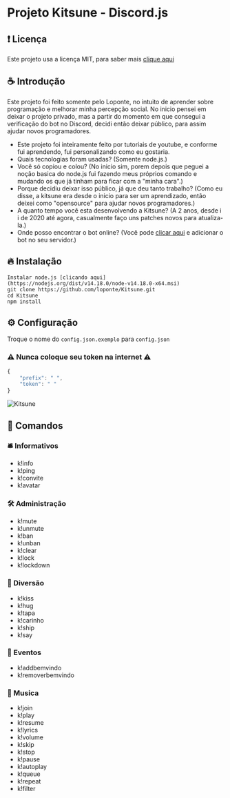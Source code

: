 # Projeto Kitsune - Discord.js

## ❗ Licença
Este projeto usa a licença MIT, para saber mais [clique aqui](https://github.com/loponte/Kitsune/blob/main/LICENSE)

## ☕ Introdução
Este projeto foi feito somente pelo Loponte, no intuito de aprender sobre programação e melhorar minha percepção social. No inicio pensei em deixar o projeto privado, mas a partir do momento em que consegui a verificação do bot no Discord, decidi então deixar público, para assim ajudar novos programadores.

*  Este projeto foi inteiramente feito por tutoriais de youtube, e conforme fui aprendendo, fui personalizando como eu gostaria.
*  Quais tecnologias foram usadas? (Somente node.js.)
*  Você só copiou e colou? (No inicio sim, porem depois que peguei a noção basica do node.js fui fazendo meus próprios comando e mudando os que já tinham para ficar com a "minha cara".)
*  Porque decidiu deixar isso público, já que deu tanto trabalho? (Como eu disse, a kitsune era desde o inicio para ser um aprendizado, então deixei como "opensource" para ajudar novos programadores.)
*  A quanto tempo você esta desenvolvendo a Kitsune? (A 2 anos, desde i i de 2020 até agora, casualmente faço uns patches novos para atualiza-la.)
*  Onde posso encontrar o bot online? (Você pode [clicar aqui](https://discord.com/api/oauth2/authorize?client_id=735241944757829792&permissions=8&scope=bot) e adicionar o bot no seu servidor.)

## 🔥 Instalação

```
Instalar node.js [clicando aqui](https://nodejs.org/dist/v14.18.0/node-v14.18.0-x64.msi)
git clone https://github.com/loponte/Kitsune.git
cd Kitsune
npm install
```

## ⚙ Configuração
Troque o nome do `config.json.exemplo` para `config.json`
### ⚠️ Nunca coloque seu token na internet ⚠️

```js
{
    "prefix": " ",
    "token": " "
}
```

![Kitsune](https://cdn.discordapp.com/attachments/852996930740682782/884846115768385558/Screenshot_3.png)

## 💬 Comandos
### 🛎 Informativos
* k!info
* k!ping
* k!convite
* k!avatar
### 🛠 Administração
* k!mute
* k!unmute
* k!ban
* k!unban
* k!clear
* k!lock
* k!lockdown
### 🎪 Diversão
* k!kiss
* k!hug
* k!tapa
* k!carinho
* k!ship
* k!say
### 🔮 Eventos
* k!addbemvindo
* k!removerbemvindo
### 🎵 Musica
* k!join
* k!play
* k!resume
* k!lyrics
* k!volume
* k!skip
* k!stop
* k!pause
* k!autoplay
* k!queue
* k!repeat
* k!filter